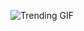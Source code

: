 ![Trending GIF](https://media2.giphy.com/media/v1.Y2lkPThiYjIxNzcyZDUzZG44OXpkcXlucXA1bG93ZG40OGlxMGQwaHJxaWE1MzJza2t3NiZlcD12MV9naWZzX3NlYXJjaCZjdD1n/2jMtpIi8mhE8ctiMtK/giphy.gif)
